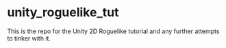 # unity_roguelike_tut
This is the repo for the Unity 2D Roguelike tutorial and any further attempts to tinker with it.
